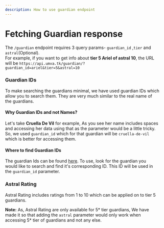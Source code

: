 ```yaml
---
description: How to use guardian endpoint
---
```


# Fetching Guardian response

The `/guardian` endpoint requires 3 query params- `guardian_id` ,`tier` and `astral`(Optional). \
For example, if you want to get info about **tier 5 Ariel of astral 10**, the URL will be `https://api.umva.tk/guardian/?guardian_id=ariel&tier=5&astral=10`

### Guardian IDs

To make searching the guardians minimal, we have used guardian IDs which allow you to search them. They are very much similar to the real name of the guardians.

#### Why Guardian IDs and not Names?

Let's take **Cruella De Vil** for example, As you see her name includes spaces and accessing her data using that as the parameter would be a little tricky. So, we used `guardian_id` which for that guardian will be `cruella-de-vil` which is better for accessing them.

#### Where to find Guardian IDs

The guardian Ids can be found [here](../../important-info/guardian-ids.md). To use, look for the guardian you would like to search and find it's corresponding ID. This ID will be used in the `guardian_id` parameter.&#x20;

### Astral Rating

Astral Rating includes ratings from 1 to 10 which can be applied on to tier 5 guardians.

**Note:** As, Astral Rating are only available for 5\* tier guardians, We have made it so that adding the `astral` parameter would only work when accessing 5\* tier of guardians and not any else.
